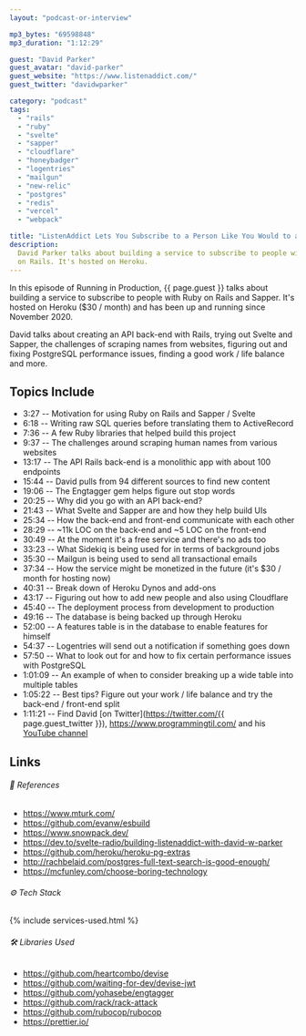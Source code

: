 ```yaml
---
layout: "podcast-or-interview"

mp3_bytes: "69598848"
mp3_duration: "1:12:29"

guest: "David Parker"
guest_avatar: "david-parker"
guest_website: "https://www.listenaddict.com/"
guest_twitter: "davidwparker"

category: "podcast"
tags:
  - "rails"
  - "ruby"
  - "svelte"
  - "sapper"
  - "cloudflare"
  - "honeybadger"
  - "logentries"
  - "mailgun"
  - "new-relic"
  - "postgres"
  - "redis"
  - "vercel"
  - "webpack"

title: "ListenAddict Lets You Subscribe to a Person Like You Would to a Show"
description:
  David Parker talks about building a service to subscribe to people with Ruby
  on Rails. It's hosted on Heroku.
---
```


In this episode of Running in Production, {{ page.guest }} talks about building
a service to subscribe to people with Ruby on Rails and Sapper. It's hosted on
Heroku ($30 / month) and has been up and running since November 2020.

David talks about creating an API back-end with Rails, trying out Svelte and
Sapper, the challenges of scraping names from websites, figuring out and fixing
PostgreSQL performance issues, finding a good work / life balance and more.

## Topics Include

- 3:27 -- Motivation for using Ruby on Rails and Sapper / Svelte
- 6:18 -- Writing raw SQL queries before translating them to ActiveRecord
- 7:36 -- A few Ruby libraries that helped build this project
- 9:37 -- The challenges around scraping human names from various websites
- 13:17 -- The API Rails back-end is a monolithic app with about 100 endpoints
- 15:44 -- David pulls from 94 different sources to find new content
- 19:06 -- The Engtagger gem helps figure out stop words
- 20:25 -- Why did you go with an API back-end?
- 21:43 -- What Svelte and Sapper are and how they help build UIs
- 25:34 -- How the back-end and front-end communicate with each other
- 28:29 -- ~11k LOC on the back-end and ~5 LOC on the front-end
- 30:49 -- At the moment it's a free service and there's no ads too
- 33:23 -- What Sidekiq is being used for in terms of background jobs
- 35:30 -- Mailgun is being used to send all transactional emails
- 37:34 -- How the service might be monetized in the future (it's $30 / month for hosting now)
- 40:31 -- Break down of Heroku Dynos and add-ons
- 43:17 -- Figuring out how to add new people and also using Cloudflare
- 45:40 -- The deployment process from development to production
- 49:16 -- The database is being backed up through Heroku
- 52:00 -- A features table is in the database to enable features for himself
- 54:37 -- Logentries will send out a notification if something goes down
- 57:50 -- What to look out for and how to fix certain performance issues with PostgreSQL
- 1:01:09 -- An example of when to consider breaking up a wide table into multiple tables
- 1:05:22 -- Best tips? Figure out your work / life balance and try the back-end / front-end split
- 1:11:21 -- Find David [on Twitter](https://twitter.com/{{ page.guest_twitter }}), <https://www.programmingtil.com/> and his [YouTube channel](https://www.youtube.com/user/iamdavidwparker)

## Links

###### 📄 References

- <https://www.mturk.com/>
- <https://github.com/evanw/esbuild>
- <https://www.snowpack.dev/>
- <https://dev.to/svelte-radio/building-listenaddict-with-david-w-parker>
- <https://github.com/heroku/heroku-pg-extras>
- <http://rachbelaid.com/postgres-full-text-search-is-good-enough/>
- <https://mcfunley.com/choose-boring-technology>

###### ⚙️ Tech Stack

{% include services-used.html %}

###### 🛠 Libraries Used

- <https://github.com/heartcombo/devise>
- <https://github.com/waiting-for-dev/devise-jwt>
- <https://github.com/yohasebe/engtagger>
- <https://github.com/rack/rack-attack>
- <https://github.com/rubocop/rubocop>
- <https://prettier.io/>
